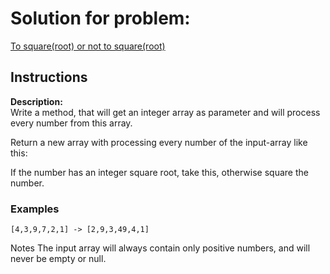 # Solution for problem:

[ To square(root) or not to square(root)](https://www.codewars.com/kata/57f6ad55cca6e045d2000627)

## Instructions

**Description:**  
Write a method, that will get an integer array as parameter and will process every number from this array.

Return a new array with processing every number of the input-array like this:

If the number has an integer square root, take this, otherwise square the number.

### Examples

```plaintext
[4,3,9,7,2,1] -> [2,9,3,49,4,1]
```

Notes
The input array will always contain only positive numbers, and will never be empty or null.
